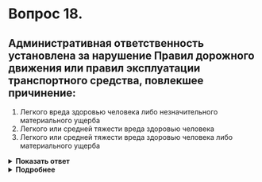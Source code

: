 # Вопрос 18.

## Административная ответственность установлена за нарушение Правил дорожного движения или правил эксплуатации транспортного средства, повлекшее причинение:

1. Легкого вреда здоровью человека либо незначительного материального ущерба
2. Легкого или средней тяжести вреда здоровью человека
3. Легкого или средней тяжести вреда здоровью человека либо материального ущерба

<details>
<summary><b>Показать ответ</b></summary>
Правильный ответ: 2
</details>
<details>
<summary><b>Подробнее</b></summary>
В соответствии со ст. 12.24 КоАП административная ответственность устанавливается за нарушения ПДД или правил эксплуатации ТС, повлекшие причинение легкого или средней тяжести вреда здоровью человека.
"Кодекс РФ об административных правонарушениях"
</details>